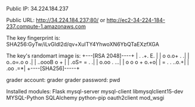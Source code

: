Public IP: 34.224.184.237

Public URL: http://34.224.184.237:80/ or http://ec2-34-224-184-237.compute-1.amazonaws.com

The key fingerprint is:
SHA256:GyTw/iLvGldl2d/qv+XulTY4YhwoXN6YbQTaEXzfXGA

The key's randomart image is:
+---[RSA 2048]----+
|    .   .+.   E. |
|     o  o.o+ .  .|
|      o..o=.o o .|
|     ..oooB  o + |
|      .oS= =  . .|
|       o.oo . ...|
|    o o o  + o.+o|
|     = .  . ..o.+|
|    .oo       .=*|
+----[SHA256]-----+

grader account: grader
grader password: pwd

Installed modules:
Flask
mysql-server
mysql-client
libmysqlclient15-dev
MYSQL-Python
SQLAlchemy
python-pip
oauth2client
mod_wsgi
